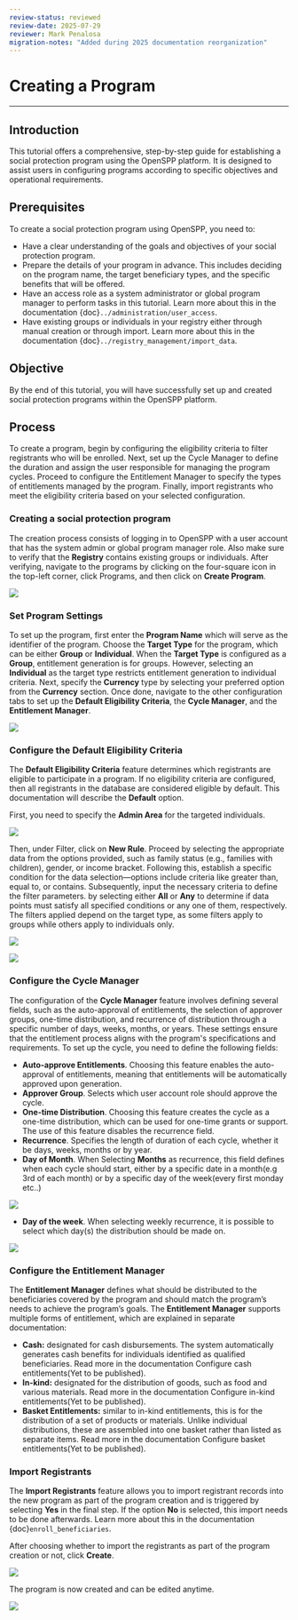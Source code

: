 ```yaml
---
review-status: reviewed
review-date: 2025-07-29
reviewer: Mark Penalosa
migration-notes: "Added during 2025 documentation reorganization"
---
```


# Creating a Program



---
## Introduction

This tutorial offers a comprehensive, step-by-step guide for establishing a social protection program using the OpenSPP platform. It is designed to assist users in configuring programs according to specific objectives and operational requirements.

## Prerequisites

To create a social protection program using OpenSPP, you need to:

- Have a clear understanding of the goals and objectives of your social protection program.
- Prepare the details of your program in advance. This includes deciding on the program name, the target beneficiary types, and the specific benefits that will be offered.
- Have an access role as a system administrator or global program manager to perform tasks in this tutorial. Learn more about this in the documentation {doc}`../administration/user_access`.
- Have existing groups or individuals in your registry either through manual creation or through import. Learn more about this in the documentation {doc}`../registry_management/import_data`.

## Objective

By the end of this tutorial, you will have successfully set up and created social protection programs within the OpenSPP platform.

## Process

To create a program, begin by configuring the eligibility criteria to filter registrants who will be enrolled. Next, set up the Cycle Manager to define the duration and assign the user responsible for managing the program cycles. Proceed to configure the Entitlement Manager to specify the types of entitlements managed by the program. Finally, import registrants who meet the eligibility criteria based on your selected configuration.

### Creating a social protection program

The creation process consists of logging in to OpenSPP with a user account that has the system admin or global program manager role. Also make sure to verify that the **Registry** contains existing groups or individuals. After verifying, navigate to the programs by clicking on the four-square icon in the top-left corner, click Programs, and then click on **Create Program**.

![](create_social_protection_program/1.png)

### Set Program Settings

To set up the program, first enter the **Program Name** which will serve as the identifier of the program. Choose the **Target Type** for the program, which can be either **Group** or **Individual**. When the **Target Type** is configured as a **Group**, entitlement generation is for groups. However, selecting an **Individual** as the target type restricts entitlement generation to individual criteria. Next, specify the **Currency** type by selecting your preferred option from the **Currency** section. Once done, navigate to the other configuration tabs to set up the **Default Eligibility Criteria**, the **Cycle Manager**, and the **Entitlement Manager**.

![](create_social_protection_program/2.png)

### Configure the Default Eligibility Criteria

The **Default Eligibility Criteria** feature determines which registrants are eligible to participate in a program. If no eligibility criteria are configured, then all registrants in the database are considered eligible by default. This documentation will describe the **Default** option.

First, you need to specify the **Admin Area** for the targeted individuals.

![](create_social_protection_program/3.png)

Then, under Filter, click on **New Rule**. Proceed by selecting the appropriate data from the options provided, such as family status (e.g., families with children), gender, or income bracket. Following this, establish a specific condition for the data selection—options include criteria like greater than, equal to, or contains. Subsequently, input the necessary criteria to define the filter parameters. by selecting either **All** or **Any** to determine if data points must satisfy all specified conditions or any one of them, respectively. The filters applied depend on the target type, as some filters apply to groups while others apply to individuals only.

![](create_social_protection_program/4.png)

![](create_social_protection_program/5.png)

### Configure the Cycle Manager

The configuration of the **Cycle Manager** feature involves defining several fields, such as the auto-approval of entitlements, the selection of approver groups, one-time distribution, and recurrence of distribution through a specific number of days, weeks, months, or years. These settings ensure that the entitlement process aligns with the program's specifications and requirements. To set up the cycle, you need to define the following fields:

- **Auto-approve Entitlements**. Choosing this feature enables the auto-approval of entitlements, meaning that entitlements will be automatically approved upon generation.
- **Approver Group**. Selects which user account role should approve the cycle.
- **One-time Distribution**. Choosing this feature creates the cycle as a one-time distribution, which can be used for one-time grants or support. The use of this feature disables the recurrence field.
- **Recurrence**. Specifies the length of duration of each cycle, whether it be days, weeks, months or by year.
- **Day of Month**. When Selecting **Months** as recurrence, this field defines when each cycle should start, either by a specific date in a month(e.g 3rd of each month) or by a specific day of the week(every first monday etc..)

![](create_social_protection_program/6.png)

- **Day of the week**. When selecting weekly recurrence, it is possible to select which day(s) the distribution should be made on.

![](create_social_protection_program/7.png)

### Configure the Entitlement Manager

The **Entitlement Manager** defines what should be distributed to the beneficiaries covered by the program and should match the program’s needs to achieve the program’s goals. The **Entitlement Manager** supports multiple forms of entitlement, which are explained in separate documentation:

- **Cash:** designated for cash disbursements. The system automatically generates cash benefits for individuals identified as qualified beneficiaries. Read more in the documentation Configure cash entitlements(Yet to be published).
- **In-kind:** designated for the distribution of goods, such as food and various materials. Read more in the documentation Configure in-kind entitlements(Yet to be published).
- **Basket Entitlements:** similar to in-kind entitlements, this is for the distribution of a set of products or materials. Unlike individual distributions, these are assembled into one basket rather than listed as separate items. Read more in the documentation Configure basket entitlements(Yet to be published).

### Import Registrants

The **Import Registrants** feature allows you to import registrant records into the new program as part of the program creation and is triggered by selecting **Yes** in the final step. If the option **No** is selected, this import needs to be done afterwards. Learn more about this in the documentation {doc}`enroll_beneficiaries`.

After choosing whether to import the registrants as part of the program creation or not, click **Create**.

![](create_social_protection_program/8.png)

The program is now created and can be edited anytime.

![](create_social_protection_program/9.png)
